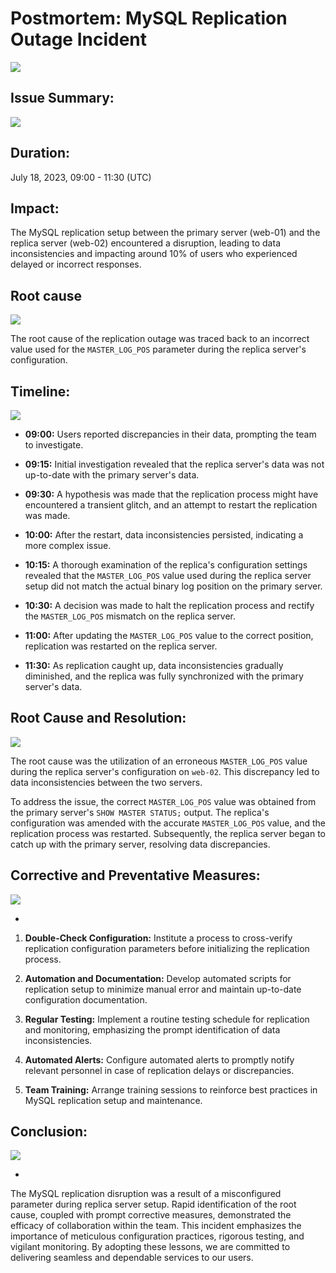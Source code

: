 # Postmortem: MySQL Replication Outage Incident
![](https://t3.ftcdn.net/jpg/04/92/09/72/240_F_492097246_yagE8x9Uk8M9IekPy7GBuE0x1Uoa7esD.jpg)

## Issue Summary:
![](https://www.newswire.com/blog/wp-content/uploads/2015/02/Expert-Strategies-for-Writing-Your-Press-Release-Summary.jpg)


## Duration:
July 18, 2023, 09:00 - 11:30 (UTC)

## Impact:
The MySQL replication setup between the primary server (web-01) and the replica server (web-02) encountered a disruption, leading to data inconsistencies and impacting around 10% of users who experienced delayed or incorrect responses.
                                        
## Root cause                                         
![](https://blog.systemsengineering.com/hs-fs/hubfs/blog-files/Root%20Cause.jpg?width=600&name=Root%20Cause.jpg)


The root cause of the replication outage was traced back to an incorrect value used for the `MASTER_LOG_POS` parameter during the replica server's configuration.

## Timeline:
![](https://1.bp.blogspot.com/-grk7HcKuVbI/ULazwsVWpEI/AAAAAAAAAKQ/zKM1R2DuGJ8/s1600/vuBE+Image+7+whats+the+time+mr+wolf+by+monkeyc+dot+net+CC+BY-SA.jpg)

- **09:00:** Users reported discrepancies in their data, prompting the team to investigate.

- **09:15:** Initial investigation revealed that the replica server's data was not up-to-date with the primary server's data.

- **09:30:** A hypothesis was made that the replication process might have encountered a transient glitch, and an attempt to restart the replication was made.

- **10:00:** After the restart, data inconsistencies persisted, indicating a more complex issue.

- **10:15:** A thorough examination of the replica's configuration settings revealed that the `MASTER_LOG_POS` value used during the replica server setup did not match the actual binary log position on the primary server.

- **10:30:** A decision was made to halt the replication process and rectify the `MASTER_LOG_POS` mismatch on the replica server.

- **11:00:** After updating the `MASTER_LOG_POS` value to the correct position, replication was restarted on the replica server.

- **11:30:** As replication caught up, data inconsistencies gradually diminished, and the replica was fully synchronized with the primary server's data.


## Root Cause and Resolution:
![](https://1.bp.blogspot.com/-grk7HcKuVbI/ULazwsVWpEI/AAAAAAAAAKQ/zKM1R2DuGJ8/s1600/vuBE+Image+7+whats+the+time+mr+wolf+by+monkeyc+dot+net+CC+BY-SA.jpg)

The root cause was the utilization of an erroneous `MASTER_LOG_POS` value during the replica server's configuration on `web-02`. This discrepancy led to data inconsistencies between the two servers.

To address the issue, the correct `MASTER_LOG_POS` value was obtained from the primary server's `SHOW MASTER STATUS;` output. The replica's configuration was amended with the accurate `MASTER_LOG_POS` value, and the replication process was restarted. Subsequently, the replica server began to catch up with the primary server, resolving data discrepancies.

## Corrective and Preventative Measures:
![](https://1.bp.blogspot.com/-grk7HcKuVbI/ULazwsVWpEI/AAAAAAAAAKQ/zKM1R2DuGJ8/s1600/vuBE+Image+7+whats+the+time+mr+wolf+by+monkeyc+dot+net+CC+BY-SA.jpg)

-
1. **Double-Check Configuration:** Institute a process to cross-verify replication configuration parameters before initializing the replication process.

2. **Automation and Documentation:** Develop automated scripts for replication setup to minimize manual error and maintain up-to-date configuration documentation.

3. **Regular Testing:** Implement a routine testing schedule for replication and monitoring, emphasizing the prompt identification of data inconsistencies.

4. **Automated Alerts:** Configure automated alerts to promptly notify relevant personnel in case of replication delays or discrepancies.

5. **Team Training:** Arrange training sessions to reinforce best practices in MySQL replication setup and maintenance.

## Conclusion:
![](https://1.bp.blogspot.com/-grk7HcKuVbI/ULazwsVWpEI/AAAAAAAAAKQ/zKM1R2DuGJ8/s1600/vuBE+Image+7+whats+the+time+mr+wolf+by+monkeyc+dot+net+CC+BY-SA.jpg)

-
The MySQL replication disruption was a result of a misconfigured parameter during replica server setup. Rapid identification of the root cause, coupled with prompt corrective measures, demonstrated the efficacy of collaboration within the team. This incident emphasizes the importance of meticulous configuration practices, rigorous testing, and vigilant monitoring. By adopting these lessons, we are committed to delivering seamless and dependable services to our users.

